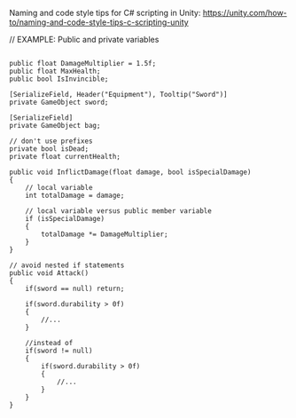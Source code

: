 Naming and code style tips for C# scripting in Unity: https://unity.com/how-to/naming-and-code-style-tips-c-scripting-unity

// EXAMPLE: Public and private variables
<pre><code class='language-cs'>
public float DamageMultiplier = 1.5f;
public float MaxHealth;
public bool IsInvincible;

[SerializeField, Header("Equipment"), Tooltip("Sword")]
private GameObject sword;

[SerializeField]
private GameObject bag;

// don't use prefixes
private bool isDead;
private float currentHealth;

public void InflictDamage(float damage, bool isSpecialDamage)
{
    // local variable
    int totalDamage = damage;

    // local variable versus public member variable
    if (isSpecialDamage)
    {
    	totalDamage *= DamageMultiplier;
    }
}

// avoid nested if statements
public void Attack()
{
    if(sword == null) return;

    if(sword.durability > 0f)
    {
        //...
    }

    //instead of
    if(sword != null)
    {
        if(sword.durability > 0f)
        {
            //...
        }
    }
}
</code></pre>
